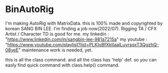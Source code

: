 # BinAutoRig

I'm making AutoRig with MatrixData.
this is 100% made and copyrighted by korean SANG BIN LEE.
I'm finding a job now(2022/07). Rigging TA / CFX Artist / Character TD is good for me.
my linkedin : "https://www.linkedin.com/in/sangbin-lee-981a7215a"
my youtube : "https://www.youtube.com/playlist?list=PLKIoBfXktlaalLuyrsqxT3QgzhQ-08yeE"
maintenance work is needed, yet.

this is all the class command. and all the class has 'help' def. so you can easly find quick command with class.help() command.
